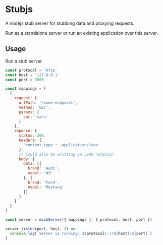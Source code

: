 # Stubjs

A nodejs stub server for stubbing data and proxying requests.

Run as a standalone server or run an existing application over this server.

## Usage

Run a stub server

```javascript
const protocol = 'http'
const host = '127.0.0.1'
const port = 9000

const mappings = [
  {
    request: {
      urlPath: '/some-endpoint',
      method: 'GET',
      params: {
        cat: 'cars'
      }
    },
    reponse: {
      status: 200,
      headers: {
        'content-type': 'application/json'
      },
      // Could also be writting in JSON notation
      body: {
        data: [{
          brand: 'Audi',
          model: 'A3'
        }, {
          brand: 'Ford',
          model: 'Mustang'
        }]
      }
    }
  }
]

const server = mockServer({ mappings }, { protocol, host, port })

server.listen(port, host, () =>
  console.log(`Server is running: ${protocol}://${host}:${port}`)
)
```
